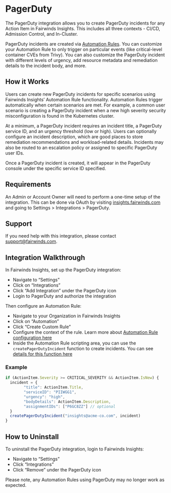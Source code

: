 # PagerDuty
The PagerDuty integration allows you to create PagerDuty incidents for
any Action Item in Fairwinds Insights. This includes all three contexts -
CI/CD, Admission Control, and In-Cluster.

PagerDuty incidents are created via [Automation Rules](/configure/policy/rules#pagerduty-incidents).
You can customize your Automation Rule to only trigger on particular events
(like critical-level container CVEs from Trivy). You can also customize the
PagerDuty incident with different levels of urgency, add resource metadata
and remediation details to the incident body, and more.

## How it Works
Users can create new PagerDuty incidents for specific scenarios using
Fairwinds Insights’ Automation Rule functionality. Automation Rules trigger
automatically when certain scenarios are met. For example, a common user
scenario is creating a PagerDuty incident when a new high severity security
misconfiguration is found in the Kubernetes cluster.

At a minimum, a PagerDuty incident requires an incident title, a PagerDuty
service ID, and an urgency threshold (low or high). Users can optionally
configure an incident description, which are good places to store remediation
recommendations and workload-related details. Incidents may also be routed to
an escalation policy or assigned to specific PagerDuty user IDs.

Once a PagerDuty incident is created, it will appear in the PagerDuty console
under the specific service ID specified.

## Requirements
An Admin or Account Owner will need to perform a one-time setup of the integration.
This can be done via OAuth by visiting
[insights.fairwinds.com](https://insights.fairwinds.com)
and going to Settings > Integrations > PagerDuty.


## Support
If you need help with this integration, please contact support@fairwinds.com.

## Integration Walkthrough

In Fairwinds Insights, set up the PagerDuty integration:
* Navigate to “Settings”
* Click on “Integrations”
* Click “Add Integration” under the PagerDuty icon
* Login to PagerDuty and authorize the integration

Then configure an Automation Rule:
* Navigate to your Organization in Fairwinds Insights
* Click on “Automation”
* Click “Create Custom Rule”
* Configure the context of the rule. Learn more about [Automation Rule configuration here](/configure/policy/rules#automation-rules)
* Inside the Automation Rule scripting area, you can use the `createPagerDutyIncident` function to create incidents. You can see [details for this function here](/configure/policy/rules#pagerduty-incidents)

### Example
```js
if (ActionItem.Severity >= CRITICAL_SEVERITY && ActionItem.IsNew) {
  incident = {
        "title": ActionItem.Title,
        "serviceID": "PIIWGG1",
        "urgency": "high",
        "bodyDetails": ActionItem.Description,
        "assignmentIDs": ["P6GC8ZZ"] // optional
  }
  createPagerDutyIncident("insights@acme-co.com", incident)
}

```

## How to Uninstall
To uninstall the PagerDuty integration, login to Fairwinds Insights:
* Navigate to “Settings”
* Click “Integrations”
* Click “Remove” under the PagerDuty icon

Please note, any Automation Rules using PagerDuty may no longer work as expected.

